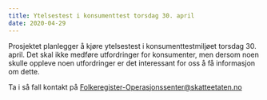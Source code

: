 ```yaml
---
title: Ytelsestest i konsumenttest torsdag 30. april
date: 2020-04-29
---
```


Prosjektet planlegger å kjøre ytelsestest i konsumenttestmiljøet torsdag 30. april. 
Det skal ikke medføre utfordringer for konsumenter, men dersom noen skulle oppleve noen utfordringer er det interessant for oss å få informasjon om dette.

Ta i så fall kontakt på Folkeregister-Operasjonssenter@skatteetaten.no
